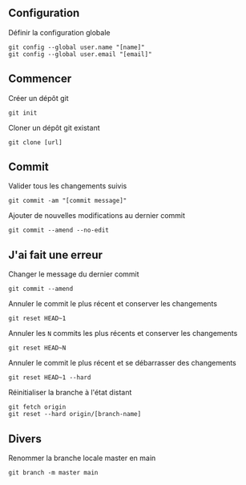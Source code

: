 ## Configuration

Définir la configuration globale

```shell
git config --global user.name "[name]"
git config --global user.email "[email]"
```

## Commencer

Créer un dépôt git

```shell
git init
```

Cloner un dépôt git existant

```shell
git clone [url]
```

## Commit

Valider tous les changements suivis

```shell
git commit -am "[commit message]"
```

Ajouter de nouvelles modifications au dernier commit

```shell
git commit --amend --no-edit
```

## J'ai fait une erreur

Changer le message du dernier commit

```shell
git commit --amend
```

Annuler le commit le plus récent et conserver les changements

```shell
git reset HEAD~1
```

Annuler les `N` commits les plus récents et conserver les changements

```shell
git reset HEAD~N
```

Annuler le commit le plus récent et se débarrasser des changements

```shell
git reset HEAD~1 --hard
```

Réinitialiser la branche à l'état distant

```shell
git fetch origin
git reset --hard origin/[branch-name]
```

## Divers

Renommer la branche locale master en main

```shell
git branch -m master main
```
